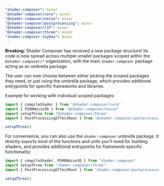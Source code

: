 ```yaml
---
"shader-composer": minor
"@shader-composer/core": minor
"@shader-composer/noise": minor
"@shader-composer/postprocessing": minor
"@shader-composer/r3f": minor
"@shader-composer/three": minor
"shader-composer-toybox": minor
---
```


**Breaking:** Shader Composer has received a new package structure! Its code is now spread across multiple smaller packages scoped within the `@shader-composer/*` organization, with the main `shader-composer` package acting as an umbrella package.

The user can now choose between either picking the scoped packages they need, or just using the umbrella package, which provides additional entrypoints for specific frameworks and libraries.

Example for working with individual scoped packages:

```js
import { compileShader } from "@shader-composer/core"
import { PSRDNoise3D } from "@shader-composer/noise"
import setupThree from "@shader-composer/three"
import { PostProcessingEffectRoot } from "@shader-composer/postprocessing"

setupThree()
```

For convenience, you can also use the `shader-composer` umbrella package. It directly exports most of the functions and units you'll need for building shaders, and provides additional entrypoints for framework-specific functionality:

```js
import { compileShader, PSRDNoise3D } from "shader-composer"
import setupThree from "shader-composer/three"
import { PostProcessingEffectRoot } from "shader-composer/postprocessing"

setupThree()
```
